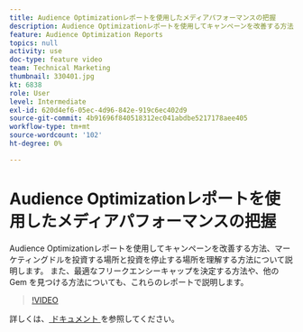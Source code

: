 ```yaml
---
title: Audience Optimizationレポートを使用したメディアパフォーマンスの把握
description: Audience Optimizationレポートを使用してキャンペーンを改善する方法、マーケティングドルを投資する場所と投資を停止する場所を理解する方法について説明します。 また、最適なフリークエンシーキャップを決定する方法や、他の Gem を見つける方法についても、これらのレポートで説明します。
feature: Audience Optimization Reports
topics: null
activity: use
doc-type: feature video
team: Technical Marketing
thumbnail: 330401.jpg
kt: 6838
role: User
level: Intermediate
exl-id: 620d4ef6-05ec-4d96-842e-919c6ec402d9
source-git-commit: 4b91696f840518312ec041abdbe5217178aee405
workflow-type: tm+mt
source-wordcount: '102'
ht-degree: 0%

---
```


# Audience Optimizationレポートを使用したメディアパフォーマンスの把握

Audience Optimizationレポートを使用してキャンペーンを改善する方法、マーケティングドルを投資する場所と投資を停止する場所を理解する方法について説明します。 また、最適なフリークエンシーキャップを決定する方法や、他の Gem を見つける方法についても、これらのレポートで説明します。

>[!VIDEO](https://video.tv.adobe.com/v/330401/?quality=12&learn=on)

詳しくは、[ ドキュメント ](https://experienceleague.adobe.com/docs/audience-manager/user-guide/reporting/audience-optimization-reports/audience-optimization-reports.html#reporting) を参照してください。
